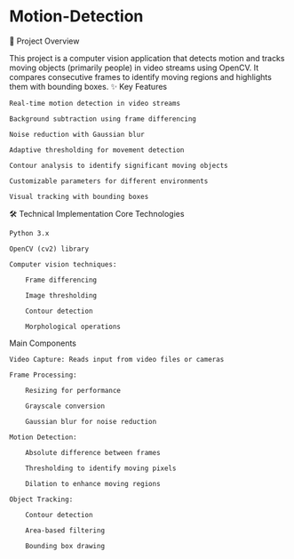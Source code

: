# Motion-Detection



📌 Project Overview

This project is a computer vision application that detects motion and tracks moving objects (primarily people) in video streams using OpenCV. It compares consecutive frames to identify moving regions and highlights them with bounding boxes.
✨ Key Features

    Real-time motion detection in video streams

    Background subtraction using frame differencing

    Noise reduction with Gaussian blur

    Adaptive thresholding for movement detection

    Contour analysis to identify significant moving objects

    Customizable parameters for different environments

    Visual tracking with bounding boxes

🛠️ Technical Implementation
Core Technologies

    Python 3.x

    OpenCV (cv2) library

    Computer vision techniques:

        Frame differencing

        Image thresholding

        Contour detection

        Morphological operations

Main Components

    Video Capture: Reads input from video files or cameras

    Frame Processing:

        Resizing for performance

        Grayscale conversion

        Gaussian blur for noise reduction

    Motion Detection:

        Absolute difference between frames

        Thresholding to identify moving pixels

        Dilation to enhance moving regions

    Object Tracking:

        Contour detection

        Area-based filtering

        Bounding box drawing

